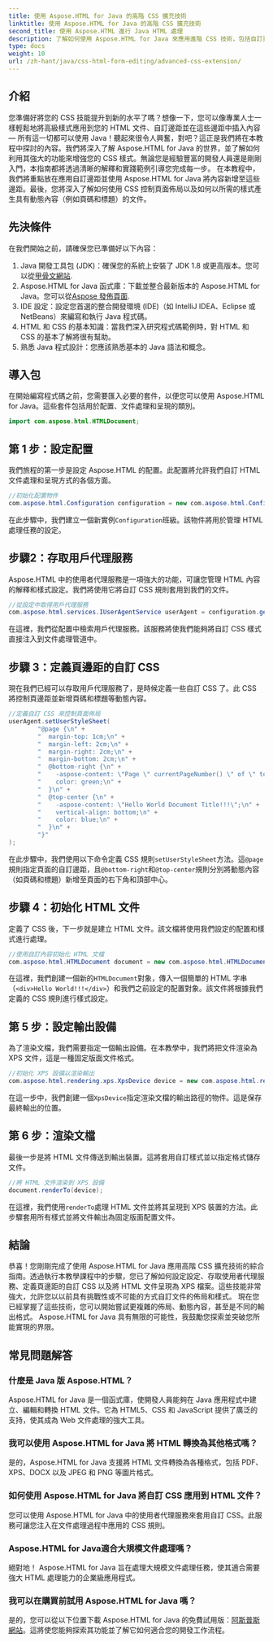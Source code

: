 ```yaml
---
title: 使用 Aspose.HTML for Java 的高階 CSS 擴充技術
linktitle: 使用 Aspose.HTML for Java 的高階 CSS 擴充技術
second_title: 使用 Aspose.HTML 進行 Java HTML 處理
description: 了解如何使用 Aspose.HTML for Java 來應用進階 CSS 技術，包括自訂頁邊距和動態內容。為開發人員提供的詳細實務教學。
type: docs
weight: 10
url: /zh-hant/java/css-html-form-editing/advanced-css-extension/
---
```

## 介紹
您準備好將您的 CSS 技能提升到新的水平了嗎？想像一下，您可以像專業人士一樣輕鬆地將高級樣式應用到您的 HTML 文件、自訂邊距並在這些邊距中插入內容 — 所有這一切都可以使用 Java！聽起來很令人興奮，對吧？這正是我們將在本教程中探討的內容。我們將深入了解 Aspose.HTML for Java 的世界，並了解如何利用其強大的功能來增強您的 CSS 樣式。無論您是經驗豐富的開發人員還是剛剛入門，本指南都將透過清晰的解釋和實踐範例引導您完成每一步。
在本教程中，我們將重點放在應用自訂邊距並使用 Aspose.HTML for Java 將內容新增至這些邊距。最後，您將深入了解如何使用 CSS 控制頁面佈局以及如何以所需的樣式產生具有動態內容（例如頁碼和標題）的文件。
## 先決條件
在我們開始之前，請確保您已準備好以下內容：
1. Java 開發工具包 (JDK)：確保您的系統上安裝了 JDK 1.8 或更高版本。您可以從[甲骨文網站](https://www.oracle.com/java/technologies/javase-jdk11-downloads.html).
2. Aspose.HTML for Java 函式庫：下載並整合最新版本的 Aspose.HTML for Java。您可以從[Aspose 發佈頁面](https://releases.aspose.com/html/java/).
3. IDE 設定：設定您首選的整合開發環境 (IDE)（如 IntelliJ IDEA、Eclipse 或 NetBeans）來編寫和執行 Java 程式碼。
4. HTML 和 CSS 的基本知識：當我們深入研究程式碼範例時，對 HTML 和 CSS 的基本了解將很有幫助。
5. 熟悉 Java 程式設計：您應該熟悉基本的 Java 語法和概念。
## 導入包
在開始編寫程式碼之前，您需要匯入必要的套件，以便您可以使用 Aspose.HTML for Java。這些套件包括用於配置、文件處理和呈現的類別。
```java
import com.aspose.html.HTMLDocument;
```
## 第 1 步：設定配置
我們旅程的第一步是設定 Aspose.HTML 的配置。此配置將允許我們自訂 HTML 文件處理和呈現方式的各個方面。
```java
//初始化配置物件
com.aspose.html.Configuration configuration = new com.aspose.html.Configuration();
```
在此步驟中，我們建立一個新實例`Configuration`班級。該物件將用於管理 HTML 處理任務的設定。
## 步驟2：存取用戶代理服務
Aspose.HTML 中的使用者代理服務是一項強大的功能，可讓您管理 HTML 內容的解釋和樣式設定。我們將使用它將自訂 CSS 規則套用到我們的文件。
```java
//從設定中取得用戶代理服務
com.aspose.html.services.IUserAgentService userAgent = configuration.getService(com.aspose.html.services.IUserAgentService.class);
```
在這裡，我們從配置中檢索用戶代理服務。該服務將使我們能夠將自訂 CSS 樣式直接注入到文件處理管道中。
## 步驟 3：定義頁邊距的自訂 CSS
現在我們已經可以存取用戶代理服務了，是時候定義一些自訂 CSS 了。此 CSS 將控制頁邊距並新增頁碼和標題等動態內容。
```java
//定義自訂 CSS 來控制頁面佈局
userAgent.setUserStyleSheet(
        "@page {\n" +
        "  margin-top: 1cm;\n" +
        "  margin-left: 2cm;\n" +
        "  margin-right: 2cm;\n" +
        "  margin-bottom: 2cm;\n" +
        "  @bottom-right {\n" +
        "    -aspose-content: \"Page \" currentPageNumber() \" of \" totalPagesNumber();\n" +
        "    color: green;\n" +
        "  }\n" +
        "  @top-center {\n" +
        "    -aspose-content: \"Hello World Document Title!!!\";\n" +
        "    vertical-align: bottom;\n" +
        "    color: blue;\n" +
        "  }\n" +
        "}"
);
```
在此步驟中，我們使用以下命令定義 CSS 規則`setUserStyleSheet`方法。這`@page`規則指定頁面的自訂邊距，且`@bottom-right`和`@top-center`規則分別將動態內容（如頁碼和標題）新增至頁面的右下角和頂部中心。
## 步驟 4：初始化 HTML 文件
定義了 CSS 後，下一步就是建立 HTML 文件。該文檔將使用我們設定的配置和樣式進行處理。
```java
//使用自訂內容初始化 HTML 文檔
com.aspose.html.HTMLDocument document = new com.aspose.html.HTMLDocument("<div>Hello World!!!</div>", ".", configuration);
```
在這裡，我們創建一個新的`HTMLDocument`對象，傳入一個簡單的 HTML 字串（`<div>Hello World!!!</div>`）和我們之前設定的配置對象。該文件將根據我們定義的 CSS 規則進行樣式設定。
## 第 5 步：設定輸出設備
為了渲染文檔，我們需要指定一個輸出設備。在本教學中，我們將把文件渲染為 XPS 文件，這是一種固定版面文件格式。
```java
//初始化 XPS 設備以渲染輸出
com.aspose.html.rendering.xps.XpsDevice device = new com.aspose.html.rendering.xps.XpsDevice("output/output.xps");
```
在這一步中，我們創建一個`XpsDevice`指定渲染文檔的輸出路徑的物件。這是保存最終輸出的位置。
## 第 6 步：渲染文檔
最後一步是將 HTML 文件傳送到輸出裝置。這將套用自訂樣式並以指定格式儲存文件。
```java
//將 HTML 文件渲染到 XPS 設備
document.renderTo(device);
```
在這裡，我們使用`renderTo`處理 HTML 文件並將其呈現到 XPS 裝置的方法。此步驟套用所有樣式並將文件輸出為固定版面配置文件。
## 結論
恭喜！您剛剛完成了使用 Aspose.HTML for Java 應用高階 CSS 擴充技術的綜合指南。透過執行本教學課程中的步驟，您已了解如何設定設定、存取使用者代理服務、定義頁邊距的自訂 CSS 以及將 HTML 文件呈現為 XPS 檔案。這些技能非常強大，允許您以以前具有挑戰性或不可能的方式自訂文件的佈局和樣式。 
現在您已經掌握了這些技術，您可以開始嘗試更複雜的佈局、動態內容，甚至是不同的輸出格式。 Aspose.HTML for Java 具有無限的可能性，我鼓勵您探索並突破您所能實現的界限。
## 常見問題解答
### 什麼是 Java 版 Aspose.HTML？
Aspose.HTML for Java 是一個函式庫，使開發人員能夠在 Java 應用程式中建立、編輯和轉換 HTML 文件。它為 HTML5、CSS 和 JavaScript 提供了廣泛的支持，使其成為 Web 文件處理的強大工具。
### 我可以使用 Aspose.HTML for Java 將 HTML 轉換為其他格式嗎？
是的，Aspose.HTML for Java 支援將 HTML 文件轉換為各種格式，包括 PDF、XPS、DOCX 以及 JPEG 和 PNG 等圖片格式。
### 如何使用 Aspose.HTML for Java 將自訂 CSS 應用到 HTML 文件？
您可以使用 Aspose.HTML for Java 中的使用者代理服務來套用自訂 CSS。此服務可讓您注入在文件處理過程中應用的 CSS 規則。
### Aspose.HTML for Java適合大規模文件處理嗎？
絕對地！ Aspose.HTML for Java 旨在處理大規模文件處理任務，使其適合需要強大 HTML 處理能力的企業級應用程式。
### 我可以在購買前試用 Aspose.HTML for Java 嗎？
是的，您可以從以下位置下載 Aspose.HTML for Java 的免費試用版：[阿斯普斯網站](https://releases.aspose.com/html/java/)。這將使您能夠探索其功能並了解它如何適合您的開發工作流程。
